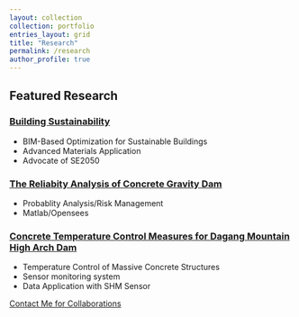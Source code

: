 ```yaml
---
layout: collection
collection: portfolio
entries_layout: grid
title: "Research"
permalink: /research
author_profile: true
---
```


## **Featured Research**

### [Building Sustainability](../files/Building_Sustainability.pdf)

- BIM-Based Optimization for Sustainable Buildings
- Advanced Materials Application
- Advocate of SE2050

### [The Reliabity Analysis of Concrete Gravity Dam](../files/Exhibit-3B-The_Reliabity_Analysis_of_Concrete_Gravity_Dam.pdf)

- Probablity Analysis/Risk Management
- Matlab/Opensees


### [Concrete Temperature Control Measures for Dagang Mountain High Arch Dam](../files/Exhibit-3F-Concrete_Temperature_Control_Measures_for_the_Dagangshan_High_Arch_Dam.pdf)

- Temperature Control of Massive Concrete Structures
- Sensor monitoring system
- Data Application with SHM Sensor

[Contact Me for Collaborations](contact)
